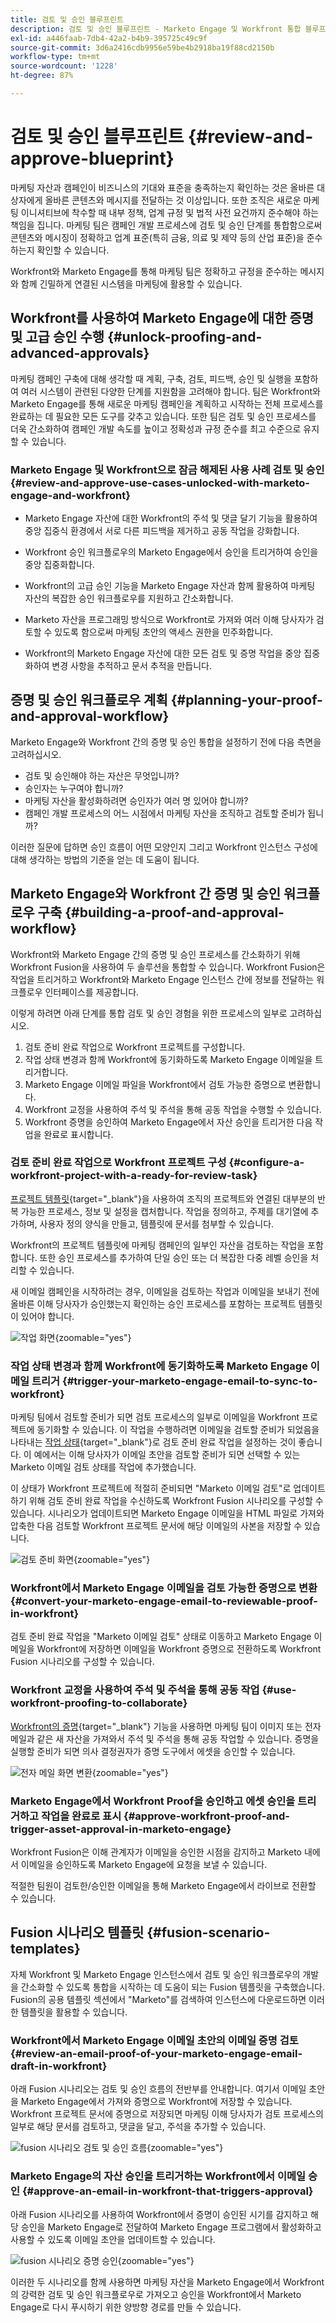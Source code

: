```yaml
---
title: 검토 및 승인 블루프린트
description: 검토 및 승인 블루프린트 - Marketo Engage 및 Workfront 통합 블루프린트
exl-id: a446faab-7db4-42a2-b4b9-395725c49c9f
source-git-commit: 3d6a2416cdb9956e59be4b2918ba19f88cd2150b
workflow-type: tm+mt
source-wordcount: '1228'
ht-degree: 87%

---
```


# 검토 및 승인 블루프린트 {#review-and-approve-blueprint}

마케팅 자산과 캠페인이 비즈니스의 기대와 표준을 충족하는지 확인하는 것은 올바른 대상자에게 올바른 콘텐츠와 메시지를 전달하는 것 이상입니다. 또한 조직은 새로운 마케팅 이니셔티브에 착수할 때 내부 정책, 업계 규정 및 법적 사전 요건까지 준수해야 하는 책임을 집니다. 마케팅 팀은 캠페인 개발 프로세스에 검토 및 승인 단계를 통합함으로써 콘텐츠와 메시징이 정확하고 업계 표준(특히 금융, 의료 및 제약 등의 산업 표준)을 준수하는지 확인할 수 있습니다.

Workfront와 Marketo Engage를 통해 마케팅 팀은 정확하고 규정을 준수하는 메시지와 함께 긴밀하게 연결된 시스템을 마케팅에 활용할 수 있습니다.

## Workfront를 사용하여 Marketo Engage에 대한 증명 및 고급 승인 수행 {#unlock-proofing-and-advanced-approvals}

마케팅 캠페인 구축에 대해 생각할 때 계획, 구축, 검토, 피드백, 승인 및 실행을 포함하여 여러 시스템이 관련된 다양한 단계를 지원함을 고려해야 합니다. 팀은 Workfront와 Marketo Engage를 통해 새로운 마케팅 캠페인을 계획하고 시작하는 전체 프로세스를 완료하는 데 필요한 모든 도구를 갖추고 있습니다. 또한 팀은 검토 및 승인 프로세스를 더욱 간소화하여 캠페인 개발 속도를 높이고 정확성과 규정 준수를 최고 수준으로 유지할 수 있습니다.

### Marketo Engage 및 Workfront으로 잠금 해제된 사용 사례 검토 및 승인 {#review-and-approve-use-cases-unlocked-with-marketo-engage-and-workfront}

* Marketo Engage 자산에 대한 Workfront의 주석 및 댓글 달기 기능을 활용하여 중앙 집중식 환경에서 서로 다른 피드백을 제거하고 공동 작업을 강화합니다.

* Workfront 승인 워크플로우의 Marketo Engage에서 승인을 트리거하여 승인을 중앙 집중화합니다.

* Workfront의 고급 승인 기능을 Marketo Engage 자산과 함께 활용하여 마케팅 자산의 복잡한 승인 워크플로우를 지원하고 간소화합니다.

* Marketo 자산을 프로그래밍 방식으로 Workfront로 가져와 여러 이해 당사자가 검토할 수 있도록 함으로써 마케팅 초안의 액세스 권한을 민주화합니다.

* Workfront의 Marketo Engage 자산에 대한 모든 검토 및 증명 작업을 중앙 집중화하여 변경 사항을 추적하고 문서 추적을 만듭니다.

## 증명 및 승인 워크플로우 계획 {#planning-your-proof-and-approval-workflow}

Marketo Engage와 Workfront 간의 증명 및 승인 통합을 설정하기 전에 다음 측면을 고려하십시오.

* 검토 및 승인해야 하는 자산은 무엇입니까?
* 승인자는 누구여야 합니까?
* 마케팅 자산을 활성화하려면 승인자가 여러 명 있어야 합니까?
* 캠페인 개발 프로세스의 어느 시점에서 마케팅 자산을 조직하고 검토할 준비가 됩니까?

이러한 질문에 답하면 승인 흐름이 어떤 모양인지 그리고 Workfront 인스턴스 구성에 대해 생각하는 방법의 기준을 얻는 데 도움이 됩니다.

## Marketo Engage와 Workfront 간 증명 및 승인 워크플로우 구축 {#building-a-proof-and-approval-workflow}

Workfront와 Marketo Engage 간의 증명 및 승인 프로세스를 간소화하기 위해 Workfront Fusion을 사용하여 두 솔루션을 통합할 수 있습니다. Workfront Fusion은 작업을 트리거하고 Workfront와 Marketo Engage 인스턴스 간에 정보를 전달하는 워크플로우 인터페이스를 제공합니다.

이렇게 하려면 아래 단계를 통합 검토 및 승인 경험을 위한 프로세스의 일부로 고려하십시오.

1. 검토 준비 완료 작업으로 Workfront 프로젝트를 구성합니다.
1. 작업 상태 변경과 함께 Workfront에 동기화하도록 Marketo Engage 이메일을 트리거합니다.
1. Marketo Engage 이메일 파일을 Workfront에서 검토 가능한 증명으로 변환합니다.
1. Workfront 교정을 사용하여 주석 및 주석을 통해 공동 작업을 수행할 수 있습니다.
1. Workfront 증명을 승인하여 Marketo Engage에서 자산 승인을 트리거한 다음 작업을 완료로 표시합니다.

### 검토 준비 완료 작업으로 Workfront 프로젝트 구성 {#configure-a-workfront-project-with-a-ready-for-review-task}

[프로젝트 템플릿](https://experienceleague.adobe.com/docs/workfront/using/manage-work/projects/create-and-manage-project-templates/project-template-overview.html?lang=ko){target="_blank"}을 사용하여 조직의 프로젝트와 연결된 대부분의 반복 가능한 프로세스, 정보 및 설정을 캡처합니다. 작업을 정의하고, 주제를 대기열에 추가하며, 사용자 정의 양식을 만들고, 템플릿에 문서를 첨부할 수 있습니다.

Workfront의 프로젝트 템플릿에 마케팅 캠페인의 일부인 자산을 검토하는 작업을 포함합니다. 또한 승인 프로세스를 추가하여 단일 승인 또는 더 복잡한 다중 레벨 승인을 처리할 수 있습니다.

새 이메일 캠페인을 시작하려는 경우, 이메일을 검토하는 작업과 이메일을 보내기 전에 올바른 이해 당사자가 승인했는지 확인하는 승인 프로세스를 포함하는 프로젝트 템플릿이 있어야 합니다.

![작업 화면](assets/review-and-approve-blueprint-1.png){zoomable="yes"}

### 작업 상태 변경과 함께 Workfront에 동기화하도록 Marketo Engage 이메일 트리거 {#trigger-your-marketo-engage-email-to-sync-to-workfront}

마케팅 팀에서 검토할 준비가 되면 검토 프로세스의 일부로 이메일을 Workfront 프로젝트에 동기화할 수 있습니다. 이 작업을 수행하려면 이메일을 검토할 준비가 되었음을 나타내는 [작업 상태](https://experienceleague.adobe.com/docs/workfront/using/manage-work/projects/update-work-on-a-project/update-task-status.html?lang=ko){target="_blank"}로 검토 준비 완료 작업을 설정하는 것이 좋습니다. 이 예에서는 이해 당사자가 이메일 초안을 검토할 준비가 되면 선택할 수 있는 Marketo 이메일 검토 상태를 작업에 추가했습니다.

이 상태가 Workfront 프로젝트에 적절히 준비되면 &quot;Marketo 이메일 검토&quot;로 업데이트하기 위해 검토 준비 완료 작업을 수신하도록 Workfront Fusion 시나리오를 구성할 수 있습니다. 시나리오가 업데이트되면 Marketo Engage 이메일을 HTML 파일로 가져와 압축한 다음 검토할 Workfront 프로젝트 문서에 해당 이메일의 사본을 저장할 수 있습니다.

![검토 준비 화면](assets/review-and-approve-blueprint-2.png){zoomable="yes"}

### Workfront에서 Marketo Engage 이메일을 검토 가능한 증명으로 변환 {#convert-your-marketo-engage-email-to-reviewable-proof-in-workfront}

검토 준비 완료 작업을 &quot;Marketo 이메일 검토&quot; 상태로 이동하고 Marketo Engage 이메일을 Workfront에 저장하면 이메일을 Workfront 증명으로 전환하도록 Workfront Fusion 시나리오를 구성할 수 있습니다.

### Workfront 교정을 사용하여 주석 및 주석을 통해 공동 작업 {#use-workfront-proofing-to-collaborate}

[Workfront의 증명](https://experienceleague.adobe.com/docs/workfront/using/review-and-approve-work/proofing/proofing-overview/proofing-basics.html){target="_blank"} 기능을 사용하면 마케팅 팀이 이미지 또는 전자 메일과 같은 새 자산을 가져와서 주석 및 주석을 통해 공동 작업할 수 있습니다. 증명을 실행할 준비가 되면 의사 결정권자가 증명 도구에서 에셋을 승인할 수 있습니다.

![전자 메일 화면 변환](assets/review-and-approve-blueprint-3.png){zoomable="yes"}

### Marketo Engage에서 Workfront Proof을 승인하고 에셋 승인을 트리거하고 작업을 완료로 표시 {#approve-workfront-proof-and-trigger-asset-approval-in-marketo-engage}

Workfront Fusion은 이해 관계자가 이메일을 승인한 시점을 감지하고 Marketo 내에서 이메일을 승인하도록 Marketo Engage에 요청을 보낼 수 있습니다.

적절한 팀원이 검토한/승인한 이메일을 통해 Marketo Engage에서 라이브로 전환할 수 있습니다.

## Fusion 시나리오 템플릿 {#fusion-scenario-templates}

자체 Workfront 및 Marketo Engage 인스턴스에서 검토 및 승인 워크플로우의 개발을 간소화할 수 있도록 통합을 시작하는 데 도움이 되는 Fusion 템플릿을 구축했습니다. Fusion의 공용 템플릿 섹션에서 &quot;Marketo&quot;를 검색하여 인스턴스에 다운로드하면 이러한 템플릿을 활용할 수 있습니다.

### Workfront에서 Marketo Engage 이메일 초안의 이메일 증명 검토 {#review-an-email-proof-of-your-marketo-engage-email-draft-in-workfront}

아래 Fusion 시나리오는 검토 및 승인 흐름의 전반부를 안내합니다. 여기서 이메일 초안을 Marketo Engage에서 가져와 증명으로 Workfront에 저장할 수 있습니다. Workfront 프로젝트 문서에 증명으로 저장되면 마케팅 이해 당사자가 검토 프로세스의 일부로 해당 문서를 검토하고, 댓글을 달고, 주석을 추가할 수 있습니다.

![fusion 시나리오 검토 및 승인 흐름](assets/review-and-approve-blueprint-4.png){zoomable="yes"}

### Marketo Engage의 자산 승인을 트리거하는 Workfront에서 이메일 승인 {#approve-an-email-in-workfront-that-triggers-approval}

아래 Fusion 시나리오를 사용하여 Workfront에서 증명이 승인된 시기를 감지하고 해당 승인을 Marketo Engage로 전달하여 Marketo Engage 프로그램에서 활성화하고 사용할 수 있도록 이메일 초안을 업데이트할 수 있습니다.

![fusion 시나리오 증명 승인](assets/review-and-approve-blueprint-5.png){zoomable="yes"}

이러한 두 시나리오를 함께 사용하면 마케팅 자산을 Marketo Engage에서 Workfront의 강력한 검토 및 승인 워크플로우로 가져오고 승인을 Workfront에서 Marketo Engage로 다시 푸시하기 위한 양방향 경로를 만들 수 있습니다.
